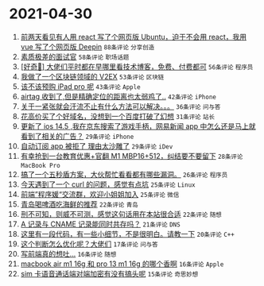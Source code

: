 # 2021-04-30

1. [前两天看见有人用 react 写了个网页版 Ubuntu，迫于不会用 react，我用 vue 写了个网页版 Deepin](https://www.v2ex.com/t/774285) `88条评论` `分享创造`
1. [素质极差的面试官](https://www.v2ex.com/t/774254) `58条评论` `职场话题`
1. [[好奇🤔️] 大佬们平时都在早哪里看技术博客，免费、付费都可](https://www.v2ex.com/t/774306) `56条评论` `程序员`
1. [我做了一个区块链领域的 V2EX](https://www.v2ex.com/t/774318) `53条评论` `区块链`
1. [该不该预购 iPad pro 呢](https://www.v2ex.com/t/774282) `43条评论` `Apple`
1. [airtag 收到了,但是精确定位的距离也太弱鸡了..](https://www.v2ex.com/t/774311) `42条评论` `iPhone`
1. [关于一紧张就会汗流不止有什么方法可以解决。。。](https://www.v2ex.com/t/774253) `36条评论` `问与答`
1. [花高价买了个好域名，没想到一个百度打破了幻想](https://www.v2ex.com/t/774384) `31条评论` `站长`
1. [更新了 ios 14.5 ,我在京东搜索了游戏手柄，网易新闻 app 中怎么还是马上就看到了相关的广告？](https://www.v2ex.com/t/774382) `29条评论` `iPhone`
1. [自动订阅 app 被拒了 理由太沙雕了](https://www.v2ex.com/t/774335) `29条评论` `iDev`
1. [有幸抢到一台教育优惠+官翻 M1 MBP16+512，纠结要不要留下](https://www.v2ex.com/t/774323) `28条评论` `MacBook Pro`
1. [搞了一个五秒盾方案，大伙帮忙看看都有哪些漏洞。](https://www.v2ex.com/t/774411) `26条评论` `程序员`
1. [今天遇到了一个 curl 的问题，感觉有点坑](https://www.v2ex.com/t/774403) `25条评论` `Linux`
1. [前端”程序媛“交流群，欢迎小姐姐加入](https://www.v2ex.com/t/774314) `25条评论` `微信`
1. [青岛喝啤酒吃海鲜的推荐](https://www.v2ex.com/t/774341) `22条评论` `青岛`
1. [刑不可知，则威不可测，感觉这句话用在本站很合适](https://www.v2ex.com/t/774298) `22条评论` `随想`
1. [A 记录与 CNAME 记录能同时共存吗？](https://www.v2ex.com/t/774248) `21条评论` `DNS`
1. [这里有一段代码，有一些小细节，不是很明白。请教一下](https://www.v2ex.com/t/774256) `20条评论` `C++`
1. [这个判断怎么优化呢？大佬们](https://www.v2ex.com/t/774390) `17条评论` `问与答`
1. [写前端真的想吐...](https://www.v2ex.com/t/774387) `16条评论` `随想`
1. [macbook air m1 16g 和 pro 13 m1 16g 的哪个香啊](https://www.v2ex.com/t/774261) `16条评论` `Apple`
1. [sim 卡语音通话端对端加密有没有搞头呢](https://www.v2ex.com/t/774350) `15条评论` `奇思妙想`
